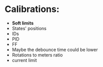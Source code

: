 # Calibrations: 
 - **Soft limits**
 - States' positions
 - IDs
 - PID
 - FF
 - Maybe the debounce time could be lower
 - Rotations to meters ratio
 - current limit
